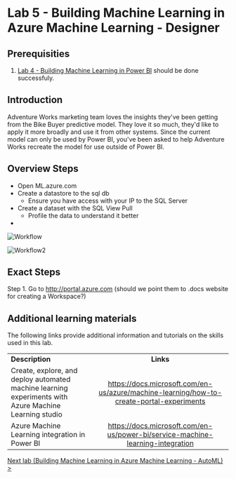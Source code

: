 # Lab 5 - Building Machine Learning in Azure Machine Learning - Designer

## Prerequisities

1. [Lab 4 - Building Machine Learning in Power BI](./04-PowerBIAutoML.md) should be done successfuly.

## Introduction

Adventure Works marketing team loves the insights they've been getting from the Bike Buyer predictive model.  They love it so much, they'd like to apply it more broadly and use it from other systems.  Since the current model can only be used by Power BI, you've been asked to help Adventure Works recreate the model for use outside of Power BI.

## Overview Steps

+ Open ML.azure.com<br>
+ Create a datastore to the sql db<br> 
    - Ensure you have access with your IP to the SQL Server<br>
+ Create a dataset with the SQL View Pull <br>
    - Profile the data to understand it better <br>
+ 



![Workflow](./images/l05-i01)

![Workflow2](https://github.com/chmitch/AIAdjacent/tree/master/Student/Guides/hols/images/l05-i01)

## Exact Steps
Step 1. Go to http://portal.azure.com (should we point them to .docs website for creating a Workspace?)

## Additional learning materials

The following links provide additional information and tutorials on the skills used in this lab.

|                                                                   |                                                                                                         |
| ----------------------------------------------------------------- | :-----------------------------------------------------------------------------------------------------: |
| **Description**                                                   |                                                **Links**                                                |
| Create, explore, and deploy automated machine learning experiments with Azure Machine Learning studio                    |        <https://docs.microsoft.com/en-us/azure/machine-learning/how-to-create-portal-experiments>         |
| Azure Machine Learning integration in Power BI | <https://docs.microsoft.com/en-us/power-bi/service-machine-learning-integration> |

[Next lab (Building Machine Learning in Azure Machine Learning - AutoML) >](./06-AML-AutoML.md)
